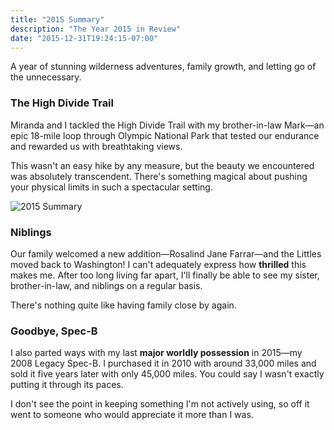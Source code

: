 ```yaml
---
title: "2015 Summary"
description: "The Year 2015 in Review"
date: "2015-12-31T19:24:15-07:00"
---
```


A year of stunning wilderness adventures, family growth, and letting go of the unnecessary.

### The High Divide Trail

Miranda and I tackled the High Divide Trail with my brother-in-law Mark—an epic 18-mile loop through Olympic National Park that tested our endurance and rewarded us with breathtaking views.

This wasn't an easy hike by any measure, but the beauty we encountered was absolutely transcendent. There's something magical about pushing your physical limits in such a spectacular setting.

![2015 Summary](/img/2015-summary.jpg)

### Niblings

Our family welcomed a new addition—Rosalind Jane Farrar—and the Littles moved back to Washington! I can't adequately express how **thrilled** this makes me. After too long living far apart, I'll finally be able to see my sister, brother-in-law, and niblings on a regular basis.

There's nothing quite like having family close by again.

### Goodbye, Spec-B

I also parted ways with my last **major worldly possession** in 2015—my 2008 Legacy Spec-B. I purchased it in 2010 with around 33,000 miles and sold it five years later with only 45,000 miles. You could say I wasn't exactly putting it through its paces.

I don't see the point in keeping something I'm not actively using, so off it went to someone who would appreciate it more than I was.
